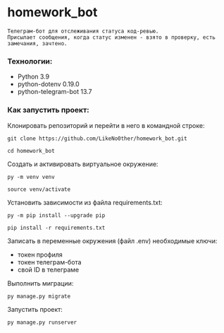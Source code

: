 # homework_bot

```
Телеграм-бот для отслеживания статуса код-ревью.
Присылает сообщения, когда статус изменен - взято в проверку, есть замечания, зачтено.
```

### Технологии:
- Python 3.9
- python-dotenv 0.19.0
- python-telegram-bot 13.7

### Как запустить проект:

Клонировать репозиторий и перейти в него в командной строке:

```
git clone https://github.com/LikeNo0ther/homework_bot.git
```

```
cd homework_bot
```

Cоздать и активировать виртуальное окружение:

```
py -m venv venv
```

```
source venv/activate
```

Установить зависимости из файла requirements.txt:

```
py -m pip install --upgrade pip
```

```
pip install -r requirements.txt
```

Записать в переменные окружения (файл .env) необходимые ключи:
- токен профиля
- токен телеграм-бота
- свой ID в телеграме

Выполнить миграции:

```
py manage.py migrate
```

Запустить проект:

```
py manage.py runserver
```
